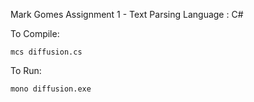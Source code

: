 Mark Gomes
Assignment 1 - Text Parsing
Language : C#

To Compile:

    mcs diffusion.cs

To Run:

    mono diffusion.exe
